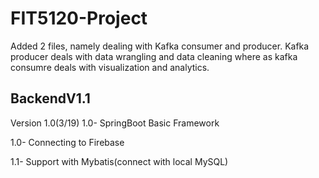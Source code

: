 # FIT5120-Project
Added 2 files, namely dealing with Kafka consumer and producer.
Kafka producer deals with data wrangling and data cleaning where as kafka consumre deals with visualization and analytics.

## BackendV1.1 
Version 1.0(3/19) 
1.0- SpringBoot Basic Framework 

1.0- Connecting to Firebase 

1.1- Support with Mybatis(connect with local MySQL)
